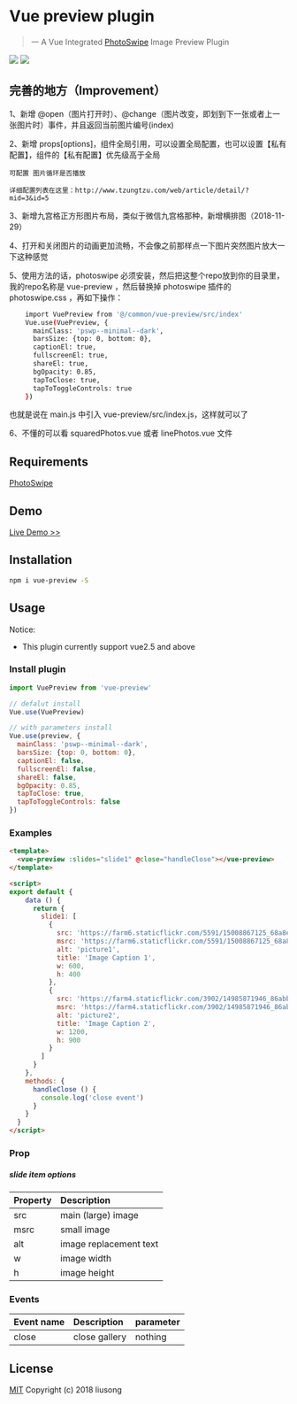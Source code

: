 # Vue preview plugin

> 一 A Vue Integrated [PhotoSwipe](https://github.com/dimsemenov/PhotoSwipe) Image Preview Plugin

![](https://img.shields.io/npm/dm/vue-preview.svg)
![](https://img.shields.io/npm/v/vue-preview.svg)

## 完善的地方（Improvement）

1、新增 @open（图片打开时）、@change（图片改变，即划到下一张或者上一张图片时）事件，并且返回当前图片编号(index)

2、新增 props[options]，组件全局引用，可以设置全局配置，也可以设置【私有配置】，组件的【私有配置】优先级高于全局 

    可配置 图片循环是否播放

    详细配置列表在这里：http://www.tzungtzu.com/web/article/detail/?mid=3&id=5

3、新增九宫格正方形图片布局，类似于微信九宫格那种，新增横排图（2018-11-29）

4、打开和关闭图片的动画更加流畅，不会像之前那样点一下图片突然图片放大一下这种感觉

5、使用方法的话，photoswipe 必须安装，然后把这整个repo放到你的目录里，我的repo名称是 vue-preview ，然后替换掉 photoswipe 插件的  photoswipe.css ，再如下操作：
``` bash
    import VuePreview from '@/common/vue-preview/src/index'
    Vue.use(VuePreview, {
      mainClass: 'pswp--minimal--dark',
      barsSize: {top: 0, bottom: 0},
      captionEl: true,
      fullscreenEl: true,
      shareEl: true,
      bgOpacity: 0.85,
      tapToClose: true,
      tapToToggleControls: true
    })

```

也就是说在 main.js 中引入 vue-preview/src/index.js，这样就可以了

6、不懂的可以看 squaredPhotos.vue 或者 linePhotos.vue 文件

## Requirements

[PhotoSwipe](https://github.com/dimsemenov/PhotoSwipe)

## Demo

[Live Demo >>](https://ls1231.github.com/vue-preview/)

## Installation

``` bash
npm i vue-preview -S
```

## Usage

Notice:
 - This plugin currently support vue2.5 and above


### Install plugin

``` javascript
import VuePreview from 'vue-preview'

// defalut install
Vue.use(VuePreview)

// with parameters install
Vue.use(preview, {
  mainClass: 'pswp--minimal--dark',
  barsSize: {top: 0, bottom: 0},
  captionEl: false,
  fullscreenEl: false,
  shareEl: false,
  bgOpacity: 0.85,
  tapToClose: true,
  tapToToggleControls: false
})
```

### Examples

```html
<template>
  <vue-preview :slides="slide1" @close="handleClose"></vue-preview>
</template>

<script>
export default {
    data () {
      return {
        slide1: [
          {
            src: 'https://farm6.staticflickr.com/5591/15008867125_68a8ed88cc_b.jpg',
            msrc: 'https://farm6.staticflickr.com/5591/15008867125_68a8ed88cc_m.jpg',
            alt: 'picture1',
            title: 'Image Caption 1',
            w: 600,
            h: 400
          },
          {
            src: 'https://farm4.staticflickr.com/3902/14985871946_86abb8c56f_b.jpg',
            msrc: 'https://farm4.staticflickr.com/3902/14985871946_86abb8c56f_m.jpg',
            alt: 'picture2',
            title: 'Image Caption 2',
            w: 1200,
            h: 900
          }
        ]
      }
    },
    methods: {
      handleClose () {
        console.log('close event')
      }
    }
  }
</script>
```

### Prop

##### slide item options

|  Property | Description
| :---  | :---
| src   | main (large) image
| msrc  | small image
| alt   | image replacement text
| w     | image width
| h     | image height

### Events

|  Event name | Description | parameter
| :---  | :--- | :---
| close   | close gallery | nothing

## License

[MIT](https://github.com/LS1231/vue-security-code/blob/master/LICENSE) Copyright (c) 2018 liusong
